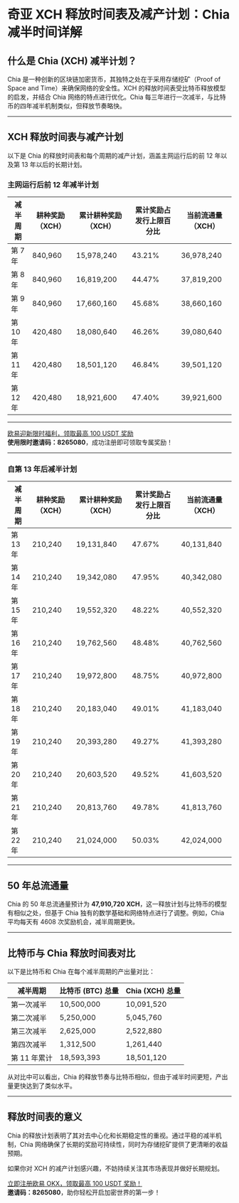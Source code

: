 # 奇亚 XCH 释放时间表及减产计划：Chia 减半时间详解



## 什么是 Chia (XCH) 减半计划？

Chia 是一种创新的区块链加密货币，其独特之处在于采用存储挖矿（Proof of Space and Time）来确保网络的安全性。XCH 的释放时间表受比特币释放模型的启发，并结合 Chia 网络的特点进行优化。Chia 每三年进行一次减半，与比特币的四年减半机制类似，但释放节奏略快。

---

## XCH 释放时间表与减产计划

以下是 Chia 的释放时间表和每个周期的减产计划，涵盖主网运行后的前 12 年以及第 13 年以后的长期计划。

### 主网运行后前 12 年减半计划

| 减半周期     | 耕种奖励（XCH） | 累计耕种奖励（XCH） | 累计奖励占发行上限百分比 | 当前流通量（XCH） |
|--------------|----------------|---------------------|-------------------------|-------------------|
| 第 7 年       | 840,960        | 15,978,240          | 43.21%                  | 36,978,240        |
| 第 8 年       | 840,960        | 16,819,200          | 44.47%                  | 37,819,200        |
| 第 9 年       | 840,960        | 17,660,160          | 45.68%                  | 38,660,160        |
| 第 10 年      | 420,480        | 18,080,640          | 46.26%                  | 39,080,640        |
| 第 11 年      | 420,480        | 18,501,120          | 46.84%                  | 39,501,120        |
| 第 12 年      | 420,480        | 18,921,600          | 47.40%                  | 39,921,600        |

---
[欧易迎新限时福利，领取最高 100 USDT 奖励](https://bit.ly/OKXe)  
**使用限时邀请码：8265080**，成功注册即可领取专属奖励！

---
### 自第 13 年后减半计划

| 减半周期     | 耕种奖励（XCH） | 累计耕种奖励（XCH） | 累计奖励占发行上限百分比 | 当前流通量（XCH） |
|--------------|----------------|---------------------|-------------------------|-------------------|
| 第 13 年      | 210,240         | 19,131,840          | 47.67%                  | 40,131,840        |
| 第 14 年      | 210,240         | 19,342,080          | 47.95%                  | 40,342,080        |
| 第 15 年      | 210,240         | 19,552,320          | 48.22%                  | 40,552,320        |
| 第 16 年      | 210,240         | 19,762,560          | 48.48%                  | 40,762,560        |
| 第 17 年      | 210,240         | 19,972,800          | 48.75%                  | 40,972,800        |
| 第 18 年      | 210,240         | 20,183,040          | 49.01%                  | 41,183,040        |
| 第 19 年      | 210,240         | 20,393,280          | 49.27%                  | 41,393,280        |
| 第 20 年      | 210,240         | 20,603,520          | 49.52%                  | 41,603,520        |
| 第 21 年      | 210,240         | 20,813,760          | 49.78%                  | 41,813,760        |
| 第 22 年      | 210,240         | 21,024,000          | 50.03%                  | 42,024,000        |

---

## 50 年总流通量

Chia 的 50 年总流通量预计为 **47,910,720 XCH**，这一释放计划与比特币的模型有相似之处，但基于 Chia 独有的数学基础和网络特点进行了调整。例如，Chia 平均每天有 4608 次奖励机会，减半周期更快。

---

## 比特币与 Chia 释放时间表对比

以下是比特币和 Chia 在每个减半周期的产出量对比：

| 减半周期           | 比特币 (BTC) 总量 | Chia (XCH) 总量   |
|--------------------|------------------|------------------|
| 第一次减半          | 10,500,000       | 10,091,520       |
| 第二次减半          | 5,250,000        | 5,045,760        |
| 第三次减半          | 2,625,000        | 2,522,880        |
| 第四次减半          | 1,312,500        | 1,261,440        |
| 第 11 年累计         | 18,593,393       | 18,501,120       |

从对比中可以看出，Chia 的释放节奏与比特币相似，但由于减半时间更短，产出量更快达到了类似水平。

---

## 释放时间表的意义

Chia 的释放计划表明了其对去中心化和长期稳定性的重视。通过平稳的减半机制，Chia 网络确保了长期的奖励可持续性，同时为存储挖矿提供了更清晰的收益预期。

如果你对 XCH 的减产计划感兴趣，不妨持续关注其市场表现并做好长期规划。

[立即注册欧易 OKX，领取最高 100 USDT 奖励！](https://bit.ly/OKXe)  
**邀请码：8265080**，助你轻松开启加密世界的第一步！
